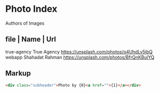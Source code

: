 # Photo Index
Authors of Images

## file              | Name                           | Url
true-agency            True Agency                      https://unsplash.com/photos/o4UhdLv5jbQ
webapp                 Shahadat Rahman                  https://unsplash.com/photos/BfrQnKBulYQ


## Markup
```html
<div class="subheader">Photo by {0}<a href="">{1}</a></div>
```
